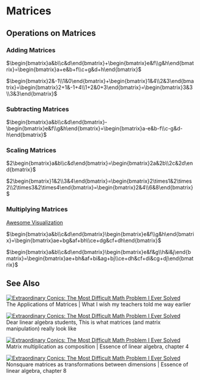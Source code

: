 # Matrices

## Operations on Matrices

### Adding Matrices

$\begin{bmatrix}a&b\\c&d\end{bmatrix}+\begin{bmatrix}e&f\\g&h\end{bmatrix}=\begin{bmatrix}a+e&b+f\\c+g&d+h\end{bmatrix}$

$\begin{bmatrix}2&-1\\1&0\end{bmatrix}+\begin{bmatrix}1&4\\2&3\end{bmatrix}=\begin{bmatrix}2+1&-1+4\\1+2&0+3\end{bmatrix}=\begin{bmatrix}3&3\\3&3\end{bmatrix}$

### Subtracting Matrices

$\begin{bmatrix}a&b\\c&d\end{bmatrix}-\begin{bmatrix}e&f\\g&h\end{bmatrix}=\begin{bmatrix}a-e&b-f\\c-g&d-h\end{bmatrix}$

### Scaling Matrices

$2\begin{bmatrix}a&b\\c&d\end{bmatrix}=\begin{bmatrix}2a&2b\\2c&2d\end{bmatrix}$

$2\begin{bmatrix}1&2\\3&4\end{bmatrix}=\begin{bmatrix}2\times1&2\times2\\2\times3&2\times4\end{bmatrix}=\begin{bmatrix}2&4\\6&8\end{bmatrix}$

### Multiplying Matrices

[Awesome Visualization](http://matrixmultiplication.xyz/)

$\begin{bmatrix}a&b\\c&d\end{bmatrix}\begin{bmatrix}e&f\\g&h\end{bmatrix}=\begin{bmatrix}ae+bg&af+bh\\ce+dg&cf+dh\end{bmatrix}$

$\begin{bmatrix}a&b\\c&d\end{bmatrix}\begin{bmatrix}e&f&g\\h&i&j\end{bmatrix}=\begin{bmatrix}ae+bh&af+bi&ag+bj\\ce+dh&cf+di&cg+dj\end{bmatrix}$

## See Also

[![Extraordinary Conics: The Most Difficult Math Problem I Ever Solved](http://img.youtube.com/vi/rowWM-MijXU/0.jpg)](https://www.youtube.com/embed/rowWM-MijXU "The Applications of Matrices | What I wish my teachers told me way earlier")  
The Applications of Matrices | What I wish my teachers told me way earlier

[![Extraordinary Conics: The Most Difficult Math Problem I Ever Solved](http://img.youtube.com/vi/4csuTO7UTMo/0.jpg)](https://www.youtube.com/embed/4csuTO7UTMo "Dear linear algebra students, This is what matrices (and matrix manipulation) really look like")  
Dear linear algebra students, This is what matrices (and matrix manipulation) really look like

[![Extraordinary Conics: The Most Difficult Math Problem I Ever Solved](http://img.youtube.com/vi/XkY2DOUCWMU/0.jpg)](https://www.youtube.com/embed/XkY2DOUCWMU "Matrix multiplication as composition | Essence of linear algebra, chapter 4")  
Matrix multiplication as composition | Essence of linear algebra, chapter 4

[![Extraordinary Conics: The Most Difficult Math Problem I Ever Solved](http://img.youtube.com/vi/v8VSDg_WQlA/0.jpg)](https://www.youtube.com/embed/v8VSDg_WQlA "Nonsquare matrices as transformations between dimensions | Essence of linear algebra, chapter 8")  
Nonsquare matrices as transformations between dimensions | Essence of linear algebra, chapter 8
